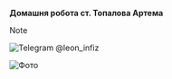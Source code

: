 **Домашня робота ст. Топалова Артема**

>[!NOTE]
>![Telegram](https://i.imgur.com/DbkrFfI.png) @leon_infiz

![Фото](https://i.imgur.com/L6aixtk.png)
